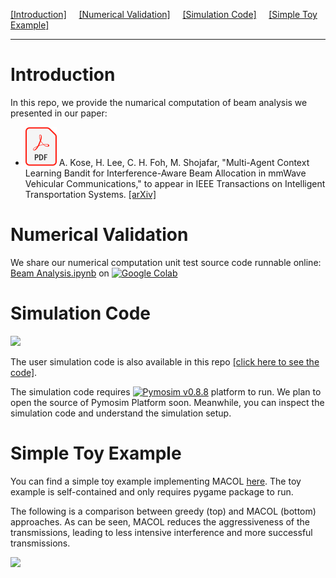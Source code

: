 [[Introduction]](#introduction) &nbsp;&nbsp;&nbsp; 
[[Numerical Validation]](#numerical-validation) &nbsp;&nbsp;&nbsp;
[[Simulation Code]](#simulation-code) &nbsp;&nbsp;&nbsp;
[[Simple Toy Example]](#simple-toy-example)

---

# Introduction

In this repo, we provide the numarical computation of beam analysis we presented in our paper:
- [![PDF](https://github.com/cfoh/MACOL/blob/main/PDF_file_icon.svg)](https://arxiv.org/abs/2401.02323)
  A. Kose, H. Lee, C. H. Foh, M. Shojafar, "Multi-Agent Context Learning Bandit for Interference-Aware Beam 
  Allocation in mmWave Vehicular Communications," to appear in IEEE Transactions on Intelligent Transportation Systems.
  [[arXiv]](https://arxiv.org/abs/2401.02323)
 
# Numerical Validation

We share our numerical computation unit test source code runnable online:
[Beam Analysis.ipynb](https://colab.research.google.com/drive/1Coy1dabcAHLq0Dn0PEpHJJAWnmnauhWd?usp=sharing)
on [![Google Colab](https://img.shields.io/badge/Google-Colab-yellow)](https://colab.research.google.com/drive/1Coy1dabcAHLq0Dn0PEpHJJAWnmnauhWd?usp=sharing)

# Simulation Code

<img src="https://github.com/cfoh/beam-analysis/blob/main/sim-demo.gif" width="300">

The user simulation code is also available in this repo [[click here to see the code]](https://github.com/cfoh/MACOL/blob/main/test-macol.py).

The simulation code requires 
[![Pymosim v0.8.8](https://img.shields.io/badge/Pymosim-v0.8.8-brightgreen)](https://cfoh.github.io/pymosim-doc/start.html) 
platform to run. We plan to open the source of Pymosim Platform soon.
Meanwhile, you can inspect the simulation code and understand the simulation setup.

# Simple Toy Example

You can find a simple toy example implementing MACOL [here](https://github.com/cfoh/MACOL/tree/main/toy-example). 
The toy example is self-contained and only requires pygame package to run.

The following is a comparison between greedy (top) and MACOL (bottom) approaches. As can be seen, MACOL reduces the aggressiveness of the transmissions, leading to less intensive interference and more successful transmissions.

<img src="https://github.com/cfoh/MACOL/blob/main/toy-example/demo.gif" width="300">
